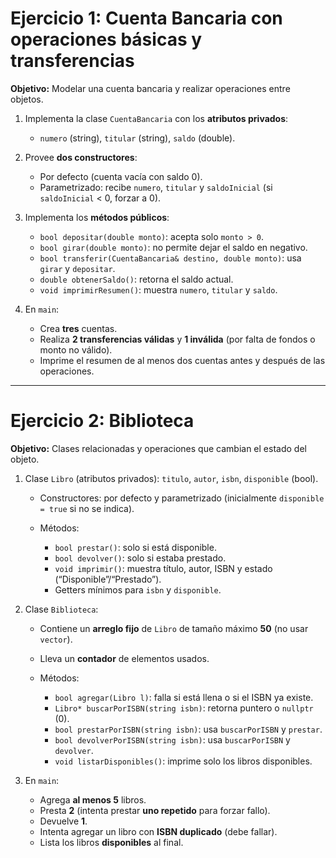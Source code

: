 # Ejercicio 1: Cuenta Bancaria con operaciones básicas y transferencias

**Objetivo:** Modelar una cuenta bancaria y realizar operaciones entre objetos.

1. Implementa la clase `CuentaBancaria` con los **atributos privados**:

   * `numero` (string), `titular` (string), `saldo` (double).
2. Provee **dos constructores**:

   * Por defecto (cuenta vacía con saldo 0).
   * Parametrizado: recibe `numero`, `titular` y `saldoInicial` (si `saldoInicial` < 0, forzar a 0).
3. Implementa los **métodos públicos**:

   * `bool depositar(double monto)`: acepta solo `monto > 0`.
   * `bool girar(double monto)`: no permite dejar el saldo en negativo.
   * `bool transferir(CuentaBancaria& destino, double monto)`: usa `girar` y `depositar`.
   * `double obtenerSaldo()`: retorna el saldo actual.
   * `void imprimirResumen()`: muestra `numero`, `titular` y `saldo`.
4. En `main`:

   * Crea **tres** cuentas.
   * Realiza **2 transferencias válidas** y **1 inválida** (por falta de fondos o monto no válido).
   * Imprime el resumen de al menos dos cuentas antes y después de las operaciones.

---

# Ejercicio 2: Biblioteca

**Objetivo:** Clases relacionadas y operaciones que cambian el estado del objeto.

1. Clase `Libro` (atributos privados): `titulo`, `autor`, `isbn`, `disponible` (bool).

   * Constructores: por defecto y parametrizado (inicialmente `disponible = true` si no se indica).
   * Métodos:

     * `bool prestar()`: solo si está disponible.
     * `bool devolver()`: solo si estaba prestado.
     * `void imprimir()`: muestra título, autor, ISBN y estado (“Disponible”/“Prestado”).
     * Getters mínimos para `isbn` y `disponible`.
2. Clase `Biblioteca`:

   * Contiene un **arreglo fijo** de `Libro` de tamaño máximo **50** (no usar `vector`).
   * Lleva un **contador** de elementos usados.
   * Métodos:

     * `bool agregar(Libro l)`: falla si está llena o si el ISBN ya existe.
     * `Libro* buscarPorISBN(string isbn)`: retorna puntero o `nullptr` (0).
     * `bool prestarPorISBN(string isbn)`: usa `buscarPorISBN` y `prestar`.
     * `bool devolverPorISBN(string isbn)`: usa `buscarPorISBN` y `devolver`.
     * `void listarDisponibles()`: imprime solo los libros disponibles.
3. En `main`:

   * Agrega **al menos 5** libros.
   * Presta **2** (intenta prestar **uno repetido** para forzar fallo).
   * Devuelve **1**.
   * Intenta agregar un libro con **ISBN duplicado** (debe fallar).
   * Lista los libros **disponibles** al final.
